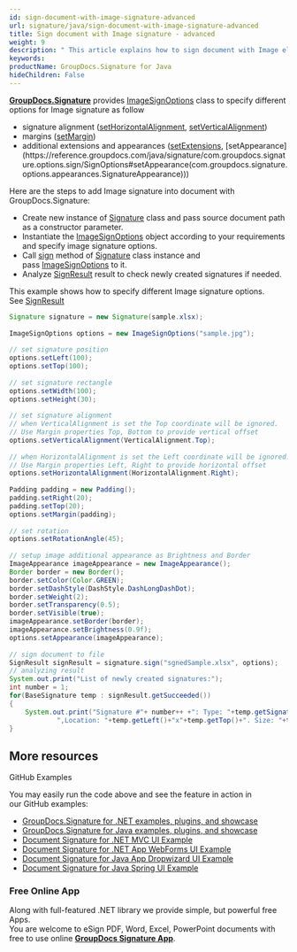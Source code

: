 ```yaml
---
id: sign-document-with-image-signature-advanced
url: signature/java/sign-document-with-image-signature-advanced
title: Sign document with Image signature - advanced
weight: 9
description: " This article explains how to sign document with Image electronic signatures using extended options with GroupDocs.Signature API."
keywords: 
productName: GroupDocs.Signature for Java
hideChildren: False
---
```

[**GroupDocs.Signature**](https://products.groupdocs.com/signature/java) provides [ImageSignOptions](https://reference.groupdocs.com/java/signature/com.groupdocs.signature.options.sign/ImageSignOptions) class to specify different options for Image signature as follow

*   signature alignment ([setHorizontalAlignment](https://reference.groupdocs.com/java/signature/com.groupdocs.signature.options.sign/ImageSignOptions#setHorizontalAlignment(int)), [setVerticalAlignment](https://reference.groupdocs.com/java/signature/com.groupdocs.signature.options.sign/ImageSignOptions#setVerticalAlignment(int)))
*   margins ([setMargin](https://reference.groupdocs.com/java/signature/com.groupdocs.signature.options.sign/ImageSignOptions#setMargin(com.groupdocs.signature.domain.Padding)))
*   additional extensions and appearances ([setExtensions](https://reference.groupdocs.com/java/signature/com.groupdocs.signature.options.sign/SignOptions#setExtensions(java.util.List)), [setAppearance](https://reference.groupdocs.com/java/signature/com.groupdocs.signature.options.sign/SignOptions#setAppearance(com.groupdocs.signature.options.appearances.SignatureAppearance)))

Here are the steps to add Image signature into document with GroupDocs.Signature:

*   Create new instance of [Signature](https://reference.groupdocs.com/java/signature/com.groupdocs.signature/Signature) class and pass source document path as a constructor parameter.    
*   Instantiate the [ImageSignOptions](https://reference.groupdocs.com/java/signature/com.groupdocs.signature.options.sign/ImageSignOptions) object according to your requirements and specify image signature options.    
*   Call [sign](https://reference.groupdocs.com/java/signature/com.groupdocs.signature/Signature#sign(java.io.OutputStream,%20com.groupdocs.signature.options.sign.SignOptions)) method of [Signature](https://reference.groupdocs.com/java/signature/com.groupdocs.signature/Signature) class instance and pass [ImageSignOptions](https://reference.groupdocs.com/java/signature/com.groupdocs.signature.options.sign/ImageSignOptions) to it.      
*   Analyze [SignResult](https://reference.groupdocs.com/java/signature/com.groupdocs.signature.domain/SignResult) result to check newly created signatures if needed.

  

This example shows how to specify different Image signature options. See [SignResult](https://reference.groupdocs.com/java/signature/com.groupdocs.signature.domain/SignResult) 

```java
Signature signature = new Signature(sample.xlsx);
 
ImageSignOptions options = new ImageSignOptions("sample.jpg");
 
// set signature position
options.setLeft(100);
options.setTop(100);
 
// set signature rectangle
options.setWidth(100);
options.setHeight(30);
 
// set signature alignment
// when VerticalAlignment is set the Top coordinate will be ignored.
// Use Margin properties Top, Bottom to provide vertical offset
options.setVerticalAlignment(VerticalAlignment.Top);
 
// when HorizontalAlignment is set the Left coordinate will be ignored.
// Use Margin properties Left, Right to provide horizontal offset
options.setHorizontalAlignment(HorizontalAlignment.Right);
 
Padding padding = new Padding();
padding.setRight(20);
padding.setTop(20);
options.setMargin(padding);
 
// set rotation
options.setRotationAngle(45);
 
// setup image additional appearance as Brightness and Border
ImageAppearance imageAppearance = new ImageAppearance();
Border border = new Border();
border.setColor(Color.GREEN);
border.setDashStyle(DashStyle.DashLongDashDot);
border.setWeight(2);
border.setTransparency(0.5);
border.setVisible(true);
imageAppearance.setBorder(border);
imageAppearance.setBrightness(0.9f);
options.setAppearance(imageAppearance);
 
// sign document to file
SignResult signResult = signature.sign("sgnedSample.xlsx", options);
// analyzing result
System.out.print("List of newly created signatures:");
int number = 1;
for(BaseSignature temp : signResult.getSucceeded())
{
    System.out.print("Signature #"+ number++ +": Type: "+temp.getSignatureType()+" Id:"+temp.getSignatureId()+
            ",Location: "+temp.getLeft()+"x"+temp.getTop()+". Size: "+temp.getWidth()+"x"+temp.getHeight());
}
```

## More resources

GitHub Examples 

You may easily run the code above and see the feature in action in our GitHub examples:

*   [GroupDocs.Signature for .NET examples, plugins, and showcase](https://github.com/groupdocs-signature/GroupDocs.Signature-for-.NET)    
*   [GroupDocs.Signature for Java examples, plugins, and showcase](https://github.com/groupdocs-signature/GroupDocs.Signature-for-Java)    
*   [Document Signature for .NET MVC UI Example](https://github.com/groupdocs-signature/GroupDocs.Signature-for-.NET-MVC)    
*   [Document Signature for .NET App WebForms UI Example](https://github.com/groupdocs-signature/GroupDocs.Signature-for-.NET-WebForms)    
*   [Document Signature for Java App Dropwizard UI Example](https://github.com/groupdocs-signature/GroupDocs.Signature-for-Java-Dropwizard)   
*   [Document Signature for Java Spring UI Example](https://github.com/groupdocs-signature/GroupDocs.Signature-for-Java-Spring)
    

### Free Online App  

Along with full-featured .NET library we provide simple, but powerful free Apps.  
You are welcome to eSign PDF, Word, Excel, PowerPoint documents with free to use online **[GroupDocs Signature App](https://products.groupdocs.app/signature)**.
